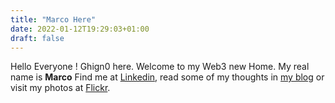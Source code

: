 ```yaml
---
title: "Marco Here"
date: 2022-01-12T19:29:03+01:00
draft: false
---
```


Hello Everyone ! Ghign0 here. Welcome to my Web3 new Home. 
My real name is **Marco**
Find me at [Linkedin](#), read some of my thoughts in [my blog](#) or visit my photos at [Flickr](#).
